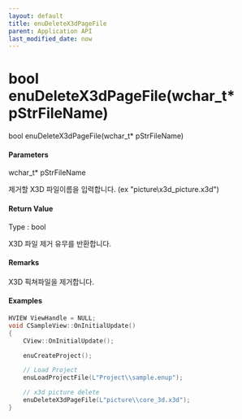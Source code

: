 ```yaml
---
layout: default
title: enuDeleteX3dPageFile
parent: Application API
last_modified_date: now
---
```

# bool enuDeleteX3dPageFile\(wchar\_t\* pStrFileName\)

bool enuDeleteX3dPageFile\(wchar\_t\* pStrFileName\)

#### Parameters

wchar\_t\* pStrFileName

제거할 X3D 파일이름을 입력합니다. \(ex "picture\\x3d\_picture.x3d"\)

#### Return Value

Type : bool

X3D 파일 제거 유무를 반환합니다.

#### Remarks

X3D 픽쳐파일을 제거합니다.

#### Examples

```cpp
HVIEW ViewHandle = NULL; 
void CSampleView::OnInitialUpdate() 
{ 
    CView::OnInitialUpdate(); 

    enuCreateProject(); 

    // Load Project
    enuLoadProjectFile(L"Project\\sample.enup"); 

    // x3d picture delete    
    enuDeleteX3dPageFile(L"picture\\core_3d.x3d");
}
```



